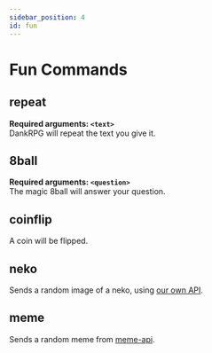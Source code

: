 ```yaml
---
sidebar_position: 4
id: fun
---
```


# Fun Commands

## repeat
**Required arguments: `<text>`** <br />
DankRPG will repeat the text you give it.

## 8ball
**Required arguments: `<question>`** <br />
The magic 8ball will answer your question.

## coinflip
A coin will be flipped.

## neko
Sends a random image of a neko, using [our own API](https://nekos.rest).

## meme
Sends a random meme from [meme-api](https://meme-api.herokuapp.com/gimme).